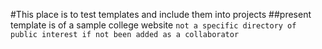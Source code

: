 #This place is to test templates and include them into projects
##present template is of a sample college website
```not a specific directory of public interest if not been added as a collaborator```

